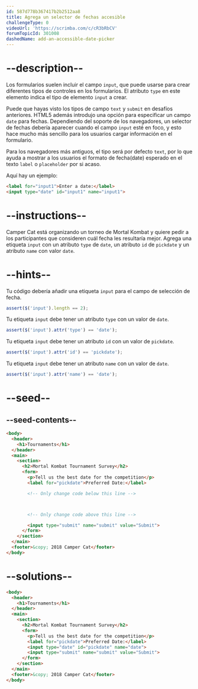 ```yaml
---
id: 587d778b367417b2b2512aa8
title: Agrega un selector de fechas accesible
challengeType: 0
videoUrl: 'https://scrimba.com/c/cR3bRbCV'
forumTopicId: 301008
dashedName: add-an-accessible-date-picker
---
```


# --description--

Los formularios suelen incluir el campo `input`, que puede usarse para crear diferentes tipos de controles en los formularios. El atributo `type` en este elemento indica el tipo de elemento `input` a crear.

Puede que hayas visto los tipos de campo `text` y `submit` en desafíos anteriores. HTML5 además introdujo una opción para especificar un campo `date` para fechas. Dependiendo del soporte de los navegadores, un selector de fechas debería aparecer cuando el campo `input` esté en foco, y esto hace mucho más sencillo para los usuarios cargar información en el formulario.

Para los navegadores más antiguos, el tipo será por defecto `text`, por lo que ayuda a mostrar a los usuarios el formato de fecha(date) esperado en el texto `label` o `placeholder` por si acaso.

Aquí hay un ejemplo:

```html
<label for="input1">Enter a date:</label>
<input type="date" id="input1" name="input1">
```

# --instructions--

Camper Cat está organizando un torneo de Mortal Kombat y quiere pedir a los participantes que consideren cuál fecha les resultaría mejor. Agrega una etiqueta `input` con un atributo `type` de `date`, un atributo `id` de `pickdate` y un atributo `name` con valor `date`.

# --hints--

Tu código debería añadir una etiqueta `input` para el campo de selección de fecha.

```js
assert($('input').length == 2);
```

Tu etiqueta `input` debe tener un atributo `type` con un valor de `date`.

```js
assert($('input').attr('type') == 'date');
```

Tu etiqueta `input` debe tener un atributo `id` con un valor de `pickdate`.

```js
assert($('input').attr('id') == 'pickdate');
```

Tu etiqueta `input` debe tener un atributo `name` con un valor de `date`.

```js
assert($('input').attr('name') == 'date');
```

# --seed--

## --seed-contents--

```html
<body>
  <header>
    <h1>Tournaments</h1>
  </header>
  <main>
    <section>
      <h2>Mortal Kombat Tournament Survey</h2>
      <form>
        <p>Tell us the best date for the competition</p>
        <label for="pickdate">Preferred Date:</label>

        <!-- Only change code below this line -->



        <!-- Only change code above this line -->

        <input type="submit" name="submit" value="Submit">
      </form>
    </section>
  </main>
  <footer>&copy; 2018 Camper Cat</footer>
</body>
```

# --solutions--

```html
<body>
  <header>
    <h1>Tournaments</h1>
  </header>
  <main>
    <section>
      <h2>Mortal Kombat Tournament Survey</h2>
      <form>
        <p>Tell us the best date for the competition</p>
        <label for="pickdate">Preferred Date:</label>
        <input type="date" id="pickdate" name="date">
        <input type="submit" name="submit" value="Submit">
      </form>
    </section>
  </main>
  <footer>&copy; 2018 Camper Cat</footer>
</body>
```
